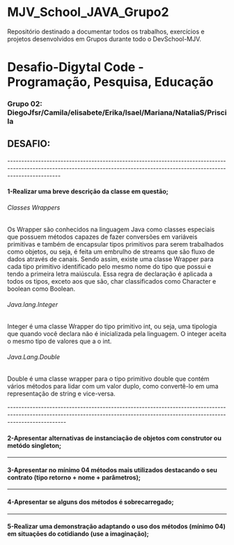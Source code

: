# MJV_School_JAVA_Grupo2
Repositório destinado a documentar todos os trabalhos, exercícios e projetos desenvolvidos em Grupos durante todo o DevSchool-MJV.
<h1> Desafio-Digytal Code - Programação, Pesquisa, Educação </h1>
<h3>Grupo 02: DiegoJfsr/Camila/elisabete/Erika/Isael/Mariana/NataliaS/Priscila</h3>
<h2>DESAFIO:</h2>
-------------------------------------------------------------------------------------------------------------------------------------------------------------------------------
<h4>1-Realizar uma breve descrição da classe em questão;</h4>
<h6>Classes Wrappers</h6>
<p> 
 Os Wrapper são conhecidos na linguagem Java como classes especiais que possuem métodos capazes de fazer conversões em variáveis primitivas e também de encapsular tipos primitivos para serem trabalhados como objetos, ou seja, é feita um embrulho de streams que são fluxo de dados através de canais.
Sendo assim, existe uma classe Wrapper para cada tipo primitivo identificado pelo mesmo nome do tipo que possui e tendo a primeira letra maiúscula. Essa regra de declaração é aplicada a todos os tipos, exceto aos que são, char classificados como Character e boolean como Boolean. 
</p>
<h6>Java.lang.Integer</h6>
<p>
  Integer é uma classe Wrapper do tipo primitivo int, ou seja, uma tipologia que quando você declara não é inicializada pela linguagem. O integer aceita o mesmo tipo de valores que a o int.
</p>
<h6>Java.Lang.Double</h6>
<p>
  Double é uma classe wrapper para o tipo primitivo double que contém vários métodos para lidar com um valor duplo, como convertê-lo em uma representação de string e vice-versa.
</p>
---------------------------------------------------------------------------------------------------------------------------------------------------------------------------------
<h4>2-Apresentar alternativas de instanciação de objetos com construtor ou metódo singleton;</h4>

---------------------------------------------------------------------------------------------------------------------------------------------------------------------------------
<h4>3-Apresentar no mínimo 04 métodos mais utilizados destacando o seu contrato (tipo retorno + nome + parâmetros);</h4>

---------------------------------------------------------------------------------------------------------------------------------------------------------------------------------
<h4>4-Apresentar se alguns dos métodos é sobrecarregado;</h4>

---------------------------------------------------------------------------------------------------------------------------------------------------------------------------------
<h4>5-Realizar uma demonstração adaptando o uso dos métodos (mínimo 04) em situações do cotidiando (use a imaginação);</h4>


